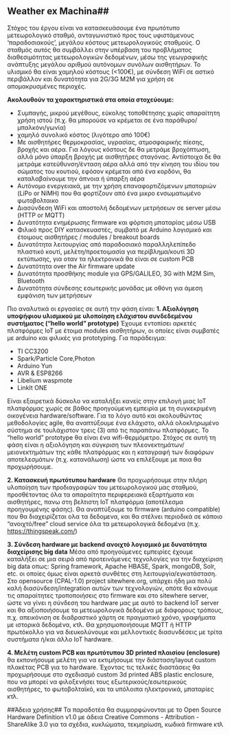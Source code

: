 ## Weather ex Machina##

Στόχος του έργου είναι να κατασκευάσουμε ένα πρωτότυπο μετεωρολογικό σταθμό, ανταγωνιστικό προς τους υφιστάμενους ‘παραδοσιακούς’, μεγάλου κόστους μετεωρολογικούς σταθμούς. Ο σταθμός αυτός θα συμβάλλει στην υπέρβαση του προβλήματος διαθεσιμότητας μετεωρολογικών δεδομένων, μέσω της γεωγραφικής ανάπτυξης μεγάλου αριθμού αυτόνομων συνόλων αισθητήρων. Το υλισμικό θα είναι χαμηλού κόστους (<100€), με σύνδεση WiFi σε αστικό περιβάλλον και δυνατότητα για 2G/3G M2M για χρήση σε απομακρυσμένες περιοχές.

**Ακολουθούν τα χαρακτηριστικά στα οποία στοχεύουμε:**
 - Συμπαγής, μικρού μεγέθους, εύκολης τοποθέτησης χωρίς απαραίτητη χρήση ιστού (π.χ. θα μπορούσε να κρέμεται σε ένα παράθυρο/μπαλκόνι/γωνία)
 - χαμηλό συνολικό κόστος (λιγότερο από 100€) 
 - Mε αισθητήρες θερμοκρασίας, υγρασίας, ατμοσφαιρικής πίεσης, βροχής και αέρα. Για λόγους κόστους δε θα μετράμε βροχόπτωση, αλλά μόνο ύπαρξη βροχής με αισθητήρες σταγόνας. Αντίστοιχα δε θα μετράμε κατεύθυνση/ένταση αέρα αλλά από την κίνηση του ιδίου του σώματος του κουτιού, εφόσον κρέμεται από ένα κορδόνι, θα καταλαβαίνουμε την άπνοια ή ύπαρξη αέρα 
 - Aυτόνομο ενεργειακά, με την χρήση επαναφορτιζόμενων μπαταριών (LiPo or NiMH) που θα φορτίζουν από ένα μικρο ενσωματωμένο φωτοβολταικο
- Διασύνδεση WiFi και αποστολή δεδομένων μετρήσεων σε server μέσω (HTTP or MQTT)
 - Δυνατότητα ενημέρωσης firmware και φόρτιση μπαταρίας μέσω USB
 - Φιλικό προς DIY κατασκευαστές, συμβατό με Arduino  λογισμικό και έτοιμους αισθητήρες / modules / breakout boards
 - Δυνατότητα λειτουργίας από παραδοσιακό παραλληλεπίπεδο πλαστικό κουτί, μελέτη/προετοιμασία για περίβλημα/κουτί 3D εκτύπωσης, για οταν τα ηλεκτρονικά θα είναι σε custom PCB
 - Δυνατότητα over the Air firmware update
 - Δυνατότητα προσθήκης module για GPS/GALILEO, 3G with M2M Sim, Bluetooth
 - Δυνατότητα σύνδεσης εσωτερικής μονάδας με οθόνη για άμεση εμφάνιση των μετρήσεων


Πιο αναλυτικά οι εργασίες σε αυτή την φάση είναι:
 **1. Αξιολόγηση υποψήφιου υλισμικού με υλοποίηση ελάχιστου συνδεδεμένου συστήματος (“hello world” prototype)**
Έχουμε εντοπίσει αρκετές πλατφόρμες IoT με έτοιμα modules αισθητήρων, οι οποίες είναι συμβατές με arduino και φιλικές για prototyping. Για παράδειγμα:
 - TI CC3200
 - Spark/Particle Core,Photon
 - Arduino Yun
 - AVR & ESP8266
 - Libelium waspmote
 - LinkIt ONE

Είναι εξαιρετικά δύσκολο να καταλήξει κανείς στην επιλογή μιας IoT πλατφόρμας χωρίς σε  βάθος προηγούμενη εμπειρία με τη συγκεκριμένη οικογένεια hardware/software. Για το λόγο αυτό και ακολουθώντας μεθοδολογίες agile, θα αναπτύξουμε ένα ελάχιστο, αλλά ολοκληρωμένο σύστημα σε τουλάχιστον τρεις (3) από τις παραπάνω πλατφόρμες. Το “hello world” prototype θα είναι ένα wifi-θερμόμετρο. Στόχος σε αυτή τη φάση είναι η αξιολόγηση και σύγκριση των πλεονεκτημάτων/μειονεκτημάτων της κάθε πλατφόρμας και η καταγραφή των διαφόρων αποτελεσμάτων (π.χ. κατανάλωση) ώστε να επιλέξουμε με ποια θα προχωρήσουμε. 

**2. Κατασκευή πρωτότυπου hardware**
Θα προχωρήσουμε στην πλήρη υλοποίηση των προδιαγραφών του μετεωρολογικού μας σταθμού, προσθέτοντας όλα τα απαραίτητα περιφερειακά εξαρτήματα και αισθητήρες, πανω στη βελτιστη IoT πλατφόρμα (αποτέλεσμα προηγουμένης φάσης). Θα αναπτύξουμε το firmware  (arduino compatible) που θα διαχειρίζεται ολα τα δεδομενα, και θα στέλνει περιοδικά σε κάποιο “ανοιχτό/free” cloud service όλα τα μετεωρολογικά δεδομένα (π.χ. https://thingspeak.com/) 

**3. Σύνδεση hardware με backend ανοιχτό λογισμικό με δυνατότητα διαχείρισης big data**
Μέσα από προηγούμενες εμπειρίες έχουμε καταλήξει σε μια σειρά από προτεινόμενες τεχνολογίες για την διαχείριση big data οπως: Spring framework, Apache HBASE, Spark, mongoDB, Solr, etc.  οι οποίες όμως είναι αρκετά συνθέτες στη λειτουργία/εγκατάσταση. Στο opensource (CPAL-1.0) project sitewhere.org, υπάρχει ήδη μια πολύ καλή διασύνδεση/integration αυτών των τεχνολογιών, οπότε θα κάνουμε τις απαραίτητες τροποποιήσεις στο firmware και στο sitewhere server, ώστε να γίνει η σύνδεση του hardware μας με αυτό το backend IoT server και θα αξιοποιήσουμε τα μετεωρολογικά δεδομένα με διάφορους τρόπους, π.χ. απεικόνιση σε διαδραστικό χάρτη σε πραγματικό χρόνο, γραφήματα με ιστορικά δεδομένα, κτλ. Θα χρησιμοποιήσουμε MQTT ή HTTP πρωτόκολλο για να διευκολύνουμε και μελλοντικές διασυνδέσεις με τρίτα συστήματα ή/και άλλο IoT hardware.

**4. Μελέτη custom PCB και πρωτότυπου 3D printed πλαισίου (enclosure)**
θα εκπονήσουμε μελέτη για να εκτιμήσουμε την διάσταση/layout custom πλακέτας PCB για το hardware. Έχοντας τις τελικές διαστάσεις θα προχωρήσουμε στο σχεδιασμό custom 3d printed ABS plastic enclosure, που να μπορεί να φιλοξενήσει τους εξωτερικούς/εσωτερικούς αισθητήρες, το φωτοβολταϊκό, και τα υπόλοιπα ηλεκτρονικά, μπαταρίες κτλ.


##Άδεια χρήσης##
Τα παραδοτέα θα συμμορφώνονται με το Open Source Hardware Definition v1.0 με άδεια Creative Commons - Attribution - ShareAlike 3.0  για τα σχέδια, κυκλώματα, τεκμηρίωση, κωδικά firmware κτλ 